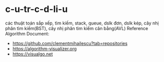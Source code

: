 # c-u-tr-c-d-li-u
các thuật toán sắp xếp, tìm kiếm, stack, queue, dslk đơn, dslk kép, cây nhị phân tìm kiếm(BST), cây nhị phân tìm kiếm cân bằng(AVL)
Reference Algorithm Document:
- https://github.com/clementmihailescu?tab=repositories
- https://algorithm-visualizer.org
- https://visualgo.net
